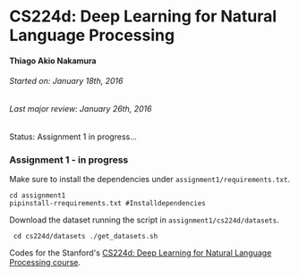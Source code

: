 # CS224d: Deep Learning for Natural Language Processing
#### Thiago Akio Nakamura
###### Started on: January 18th, 2016
###### Last major review: January 26th, 2016
Status: Assignment 1 in progress...

### Assignment 1 - in progress

Make sure to install the dependencies under `assignment1/requirements.txt`.

```
cd assignment1
pipinstall-rrequirements.txt #Installdependencies
```

Download the dataset running the script in `assignment1/cs224d/datasets`.

```
 cd cs224d/datasets ./get_datasets.sh
```

Codes for the Stanford's [CS224d: Deep Learning for Natural Language Processing course](http://cs224d.stanford.edu/).

